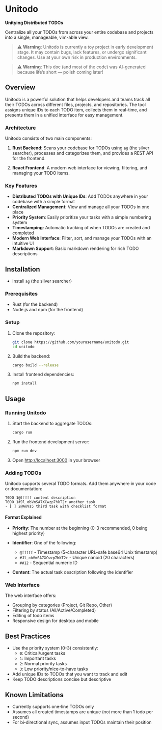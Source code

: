 # Unitodo

**Unitying Distributed TODOs**

Centralize all your TODOs from across your entire codebase and projects into a single, manageable, vim-able view.

<!-- ![Unitodo Logo](assets/logo.png) -->

> ⚠️ **Warning**: Unitodo is currently a toy project in early development stage. It may contain bugs, lack features, or undergo significant changes. Use at your own risk in production environments.

> ⚠️ **Warning**: This doc (and most of the code) was AI-generated because life’s short — polish coming later!

## Overview

Unitodo is a powerful solution that helps developers and teams track all their TODOs across different files, projects, and repositories. The tool assigns unique IDs to each TODO item, collects them in real-time, and presents them in a unified interface for easy management.

### Architecture

Unitodo consists of two main components:

1. **Rust Backend**: Scans your codebase for TODOs using `ag` (the silver searcher), processes and categorizes them, and provides a REST API for the frontend.

2. **React Frontend**: A modern web interface for viewing, filtering, and managing your TODO items.

### Key Features

- **Distributed TODOs with Unique IDs**: Add TODOs anywhere in your codebase with a simple format
- **Centralized Management**: View and manage all your TODOs in one place
- **Priority System**: Easily prioritize your tasks with a simple numbering system
- **Timestamping**: Automatic tracking of when TODOs are created and completed
- **Modern Web Interface**: Filter, sort, and manage your TODOs with an intuitive UI
- **Markdown Support**: Basic markdown rendering for rich TODO descriptions

## Installation

- install `ag` (the silver searcher)

### Prerequisites

- Rust (for the backend)
- Node.js and npm (for the frontend)

### Setup

1. Clone the repository:
   ```bash
   git clone https://github.com/yourusername/unitodo.git
   cd unitodo
   ```

2. Build the backend:
   ```bash
   cargo build --release
   ```

3. Install frontend dependencies:
   ```bash
   npm install
   ```

## Usage

### Running Unitodo

1. Start the backend to aggregate TODOs:
   ```bash
   cargo run
   ```

2. Run the frontend development server:
   ```bash
   npm run dev
   ```

3. Open [http://localhost:3000](http://localhost:3000) in your browser

### Adding TODOs

Unitodo supports several TODO formats. Add them anywhere in your code or documentation:

```
T0DO 1@fffff content description
T0DO 1#Jl_obVmSA7XCwzp7hkT2r another task
- [ ] 2@AoVs5 third task with checklist format
```

#### Format Explained

- **Priority**: The number at the beginning (0-3 recommended, 0 being highest priority)
- **Identifier**: One of the following:
  - `@fffff` - Timestamp (5-character URL-safe base64 Unix timestamp)
  - `#Jl_obVmSA7XCwzp7hkT2r` - Unique nanoid (20 characters)
  - `##12` - Sequential numeric ID

- **Content**: The actual task description following the identifier

### Web Interface

The web interface offers:

- Grouping by categories (Project, Git Repo, Other)
- Filtering by status (All/Active/Completed)
- Editing of todo items
- Responsive design for desktop and mobile

## Best Practices

- Use the priority system (0-3) consistently:
  - `0`: Critical/urgent tasks
  - `1`: Important tasks
  - `2`: Normal priority tasks
  - `3`: Low priority/nice-to-have tasks
- Add unique IDs to TODOs that you want to track and edit
- Keep TODO descriptions concise but descriptive

## Known Limitations

- Currently supports one-line TODOs only
- Assumes all created timestamps are unique (not more than 1 todo per second)
- For bi-directional sync, assumes input TODOs maintain their position